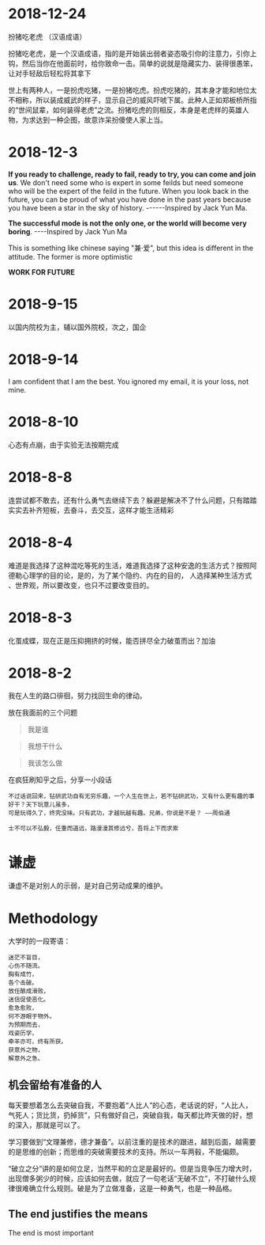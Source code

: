 
# 2018-12-24
扮猪吃老虎 （汉语成语） 

扮猪吃老虎，是一个汉语成语，指的是开始装出弱者姿态吸引你的注意力，引你上钩，然后当你在他面前时，给你致命一击。简单的说就是隐藏实力、装得很愚笨，让对手轻敌后轻松将其拿下

世上有两种人，一是扮虎吃猪，一是扮猪吃虎。扮虎吃猪的，其本身才能和地位太不相称，所以装成威武的样子，显示自己的威风吓唬下属。此种人正如郑板桥所指的“世间鼠辈，如何装得老虎”之流。扮猪吃虎的则相反，本身是老虎样的英雄人物，为求达到一种企图，故意诈呆扮傻使人家上当。

# 2018-12-3

**If you ready to challenge, ready to fail, ready to try, you can come and join us**. We don't need some who is expert in some feilds but need someone who will be the expert of the feild in the future. When you look back in the future, you can be proud of what you have done in the past years because you have been a star in the sky of history. ------Inspired by Jack Yun Ma.

**The successful mode is not the only one, or the world will become very boring**.    ----Inspired by Jack Yun Ma

This is something like chinese saying "兼·爱", but this idea is different in the attitude. The former is more optimistic

**WORK FOR FUTURE**



# 2018-9-15
以国内院校为主，辅以国外院校，次之，国企

# 2018-9-14
I am confident that I am the best. You ignored my email, it is your loss, not mine. 

# 2018-8-10
心态有点崩，由于实验无法按期完成

# 2018-8-8

连尝试都不敢去，还有什么勇气去继续下去？躲避是解决不了什么问题，只有踏踏实实去补齐短板，去奋斗，去交互，这样才能生活精彩


# 2018-8-4
难道是我选择了这种混吃等死的生活，难道我选择了这种安逸的生活方式？按照阿德勒心理学的目的论，是的，为了某个隐约、内在的目的， 人选择某种生活方式
、世界观，所以要改变，也只不过要改变目的。



# 2018-8-3
化茧成蝶，现在正是压抑拥挤的时候，能否拼尽全力破茧而出？加油

# 2018-8-2

我在人生的路口徘徊，努力找回生命的律动。

放在我面前的三个问题

> 我是谁

> 我想干什么 

> 我该怎么做

在疯狂刷知乎之后，分享一小段话

```
不过话说回来，钻研武功自有无穷乐趣，一个人生在世上，若不钻研武功，又有什么更有趣的事好干？天下玩意儿虽多，
可是玩得久了，终究没味。只有武功，才越玩越有趣。兄弟，你说是不是？ ——周伯通

```
```
士不可以不弘毅，任重而道远，路漫漫其修远兮，吾将上下而求索
```


# 谦虚

谦虚不是对别人的示弱，是对自己劳动成果的维护。


# Methodology
大学时的一段寄语：
```
迷茫不盲目，
心伤不随流。
胸有成竹，
各个击破。
放任酿成滑败，
迷信促使恶化。
愈急愈败，
何不游眼于物外。
为预期而去，
戏姿历学，
牵羊亦可，终有所获。
获意外之物，
解意外之急。

```
## 机会留给有准备的人

每天要想着怎么去突破自我，不要抱着“人比人”的心态，老话说的好，“人比人，气死人；货比货，扔掉货”，只有做好自己，突破自我，每天都比昨天做的好，想的深入，那就是可以了。

学习要做到“文理兼修，德才兼备”。以前注重的是技术的跟进，越到后面，越需要的是思维的创新；而思维的突破需要技术的支持。所以一车两毂，不能偏颇。

“破立之分”讲的是如何立足，当然平和的立足是最好的。但是当竞争压力增大时，出现僧多粥少的时候，应该如何去做，就应了一句老话“无破不立”，不打破什么规律很难确立什么规则。破是为了立做准备，这是一种勇气，也是一种品格。


## The end justifies the means

The end is most important 
